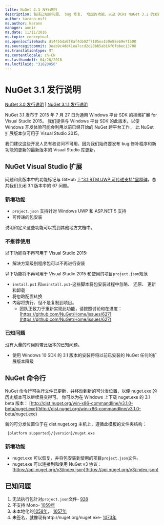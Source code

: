 ```yaml
---
title: NuGet 3.1 发行说明
description: 包括已知的问题、 bug 修复、 增加的功能，以及 DCRs NuGet 3.1 的发行说明。
author: karann-msft
ms.author: karann
manager: unnir
ms.date: 11/11/2016
ms.topic: conceptual
ms.openlocfilehash: d14455da6f8af4db92f7105ea1b0e88eb9e71600
ms.sourcegitcommit: 3eab9c4dd41ea7ccd2c28bb5ab16f6fbbec13708
ms.translationtype: MT
ms.contentlocale: zh-CN
ms.lasthandoff: 04/26/2018
ms.locfileid: "31820856"
---
```

# <a name="nuget-31-release-notes"></a>NuGet 3.1 发行说明

[NuGet 3.0 发行说明](../release-notes/nuget-3.0.0.md) | [NuGet 3.1.1 发行说明](../release-notes/nuget-3.1.1.md)

NuGet 3.1 发布于 2015 年 7 月 27 日为通用 Windows 平台 SDK 的捆绑扩展 for Visual Studio 2015。 我们提供与 Windows 平台 SDK 的此版本，以便 Windows 开发体验可能会利用以前已经开始的 NuGet 跨平台工作。 此 NuGet 扩展版本仅可用于 Visual Studio 2015。

我们建议这些开发人员有权访问不可用，因为我们始终要发布 bug 修补程序和新功能的更新的最新版本的 Visual Studio 库更新。

## <a name="nuget-visual-studio-extension"></a>NuGet Visual Studio 扩展

问题和此版本中的功能标记与 GitHub 上["3.1 RTM UWP 可传递支持"里程碑](https://github.com/NuGet/Home/issues?utf8=%E2%9C%93&q=is%3Aclosed+milestone%3A%223.1+RTM+UWP+transitive+support%22+)，总共我们关闭 3.1 版本中的 67 问题。

### <a name="new-features"></a>新增功能

* `project.json` 支持针对 Windows UWP 和 ASP.NET 5 支持
* 可传递的包安装

说明和定义这些功能可以找到其他地方文档中。

### <a name="deprecated"></a>不推荐使用

以下功能将不再可用于 Visual Studio 2015:

* 解决方案级别程序包可以不再进行安装

以下功能将不再可用于 Visual Studio 2015 和使用的项目`project.json`规范

* `install.ps1` 和`uninstall.ps1`-这些脚本将包安装过程中忽略、 还原、 更新和卸载
* 将忽略配置转换
* 内容将执行，但不是复制到项目。
    * 团队正致力于重新实现此功能，请按照讨论和在进度： [https://github.com/NuGet/Home/issues/627](https://github.com/NuGet/Home/issues/627)


### <a name="known-issues"></a>已知问题

没有大量的时候附带此版本的已知问题。

* 使用 Windows 10 SDK 的 3.1 版本的安装将将以前已安装的 NuGet 任何的扩展版本降级

## <a name="nuget-command-line"></a>NuGet 命令行

NuGet 命令行可执行文件已更新，并移动到新的可分发位置，以便 nuget.exe 的历史版本可以继续将变得可。  你可以为在 Windows 上下载 nuget.exe 的 3.1 beta 版本： [http://dist.nuget.org/win-x86-commandline/v3.1.0-beta/nuget.exe](http://dist.nuget.org/win-x86-commandline/v3.1.0-beta/nuget.exe)

新的可分发位置位于在 dist.nuget.org 主机上，遵循此模板的文件夹结构：

     {platform supported}/{version}/nuget.exe

### <a name="new-features"></a>新增功能

* nuget.exe 可以恢复，并将包安装到使用的项目`project.json`文件。
* nuget.exe 可以连接到和使用 NuGet v3 协议： [https://api.nuget.org/v3/index.json](https://api.nuget.org/v3/index.json)

## <a name="known-issues"></a>已知问题 ##

1.    无法执行包针对`project.json`文件- [928](https://github.com/NuGet/Home/issues/928)
2.    不支持 Mono- [1059年](https://github.com/NuGet/Home/issues/1059)
3.    未本地化的[1058年](https://github.com/NuGet/Home/issues/1058)， [1057年](https://github.com/NuGet/Home/issues/1057)
4.    未签名，就像现有http://nuget.org/nuget.exe- [1073年](https://github.com/NuGet/Home/issues/1073)
